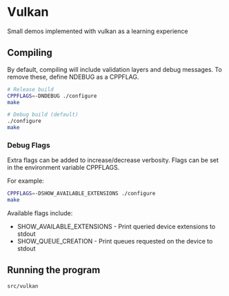 # Vulkan

Small demos implemented with vulkan as a learning experience

## Compiling

By default, compiling will include validation layers and debug
messages. To remove these, define NDEBUG as a CPPFLAG.

```bash
# Release build
CPPFLAGS=-DNDEBUG ./configure
make

# Debug build (default)
./configure
make
```

### Debug Flags

Extra flags can be added to increase/decrease verbosity.
Flags can be set in the environment variable CPPFLAGS.

For example:

```bash
CPPFLAGS=-DSHOW_AVAILABLE_EXTENSIONS ./configure
make
```

Available flags include:
- SHOW\_AVAILABLE\_EXTENSIONS - Print queried device extensions to stdout
- SHOW\_QUEUE\_CREATION - Print queues requested on the device to stdout

## Running the program

```bash
src/vulkan
```
